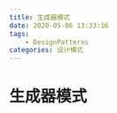 ```yaml
---
title: 生成器模式
date: 2020-05-06 13:33:16
tags: 
    - DesignPatterns
categories: 设计模式
---
```

# 生成器模式

